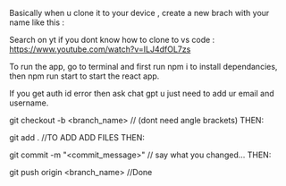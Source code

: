 Basically when u clone it to your device , create a new brach with your name like this :

Search on yt if you dont know how to clone to vs code : https://www.youtube.com/watch?v=ILJ4dfOL7zs

To run the app, go to terminal and first run npm i to install dependancies, then npm run start to start the react app.

If you get auth id error then ask chat gpt u just need to add ur email and username.

git checkout -b <branch_name> // (dont need angle brackets) THEN:

git add . //TO ADD ADD FILES THEN: 

git commit -m "<commit_message>" // say what you changed... THEN:

git push origin <branch_name> //Done
